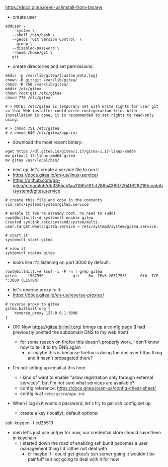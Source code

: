 https://docs.gitea.io/en-us/install-from-binary/

- create user:

```shell
adduser \
   --system \
   --shell /bin/bash \
   --gecos 'Git Version Control' \
   --group \
   --disabled-password \
   --home /home/git \
   git
```

- create directories and set permissions:

```shell
mkdir -p /var/lib/gitea/{custom,data,log}
chown -R git:git /var/lib/gitea/
chmod -R 750 /var/lib/gitea/
mkdir /etc/gitea
chown root:git /etc/gitea
chmod 770 /etc/gitea

# > NOTE: /etc/gitea is temporary set with write rights for user git so that Web installer could write configuration file. After installation is done, it is recommended to set rights to read-only using:

# > chmod 751 /etc/gitea
# > chmod 640 /etc/gitea/app.ini
```

- download the most recent binary:

```shell
wget https://dl.gitea.io/gitea/1.17/gitea-1.17-linux-amd64
mv gitea-1.17-linux-amd64 gitea
mv gitea /usr/local/bin/
```

- next up, let's create a service file to run it
- https://docs.gitea.io/en-us/linux-service/
- https://github.com/go-gitea/gitea/blob/db3355cb1aa206fc9f1cf786543607204f628218/contrib/systemd/gitea.service

```shell
# create this file and copy in the contents
vim /etc/systemd/system/gitea.service

# enable it (we're already root, no need to sudo)
root@billmill:~# systemctl enable gitea
Created symlink /etc/systemd/system/multi-user.target.wants/gitea.service → /etc/systemd/system/gitea.service.

# start it
systemctl start gitea

# view it
systemctl status gitea
```

- looks like it's listening on port 3000 by default:

```shell
root@billmill:~# lsof -i -P -n | grep gitea
gitea     1587950             git    6u  IPv6 26317531      0t0  TCP *:3000 (LISTEN)
```

- let's reverse proxy to it:
- https://docs.gitea.io/en-us/reverse-proxies/

```shell
# reverse proxy to gitea
gitea.billmill.org {
    reverse_proxy 127.0.0.1:3000
}
```

- OK! Now https://gitea.billmill.org/ brings up a config page (I had previously pointed the subdomain DNS to my web host)
  - for some reason on firefox this doesn't properly work, I don't know how to tell it to try DNS again
	  - or maybe this is because firefox is doing the dns over https thing and it hasn't propagated there?

- I'm not setting up email at this time
  - I kind of want to enable "allow registration only through external services", but I'm not sure what services are available?
  - config reference: https://docs.gitea.io/en-us/config-cheat-sheet/
  - config is at `/etc/gitea/app.ini`

- When I log in it wants a password, let's try to get ssh config set up
  - create a key (locally), default options:

ssh-keygen -t ed25519

- meh let's just use un/pw for now, our credential store should save them in keychain
  - I started down the road of enabling ssh but it becomes a user management thing I'd rather not deal with
	  -  or maybe if I could get gitea's ssh server going it wouldn't be painful? but not going to deal with it for now